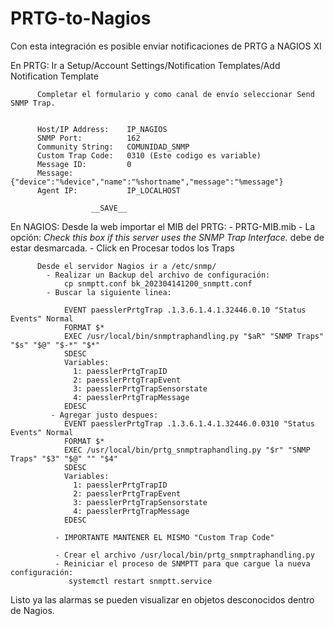 # PRTG-to-Nagios
Con esta integración es posible enviar notificaciones de PRTG a NAGIOS XI

En PRTG:
          Ir a Setup/Account Settings/Notification Templates/Add Notification Template


          Completar el formulario y como canal de envío seleccionar Send SNMP Trap.


          Host/IP Address:    IP_NAGIOS
          SNMP Port:          162
          Community String:   COMUNIDAD_SNMP
          Custom Trap Code:   0310 (Este codigo es variable)
          Message ID:         0
          Message:            {"device":"%device","name":"%shortname","message":"%message"}
          Agent IP:           IP_LOCALHOST

                      __SAVE__


En NAGIOS:
          Desde la web importar el MIB del PRTG:
            - PRTG-MIB.mib
            - La opción: _Check this box if this server uses the SNMP Trap Interface._ debe de estar desmarcada.
            - Click en Procesar todos los Traps
            
          Desde el servidor Nagios ir a /etc/snmp/
            - Realizar un Backup del archivo de configuración: 
                cp snmptt.conf bk_202304141200_snmptt.conf
            - Buscar la siguiente linea:
            
                EVENT paesslerPrtgTrap .1.3.6.1.4.1.32446.0.10 "Status Events" Normal
                FORMAT $*
                EXEC /usr/local/bin/snmptraphandling.py "$aR" "SNMP Traps" "$s" "$@" "$-*" "$*"
                SDESC
                Variables:
                  1: paesslerPrtgTrapID
                  2: paesslerPrtgTrapEvent
                  3: paesslerPrtgTrapSensorstate
                  4: paesslerPrtgTrapMessage
                EDESC
             - Agregar justo despues:
                EVENT paesslerPrtgTrap .1.3.6.1.4.1.32446.0.0310 "Status Events" Normal
                FORMAT $*
                EXEC /usr/local/bin/prtg_snmptraphandling.py "$r" "SNMP Traps" "$3" "$@" "" "$4"
                SDESC
                Variables:
                  1: paesslerPrtgTrapID
                  2: paesslerPrtgTrapEvent
                  3: paesslerPrtgTrapSensorstate
                  4: paesslerPrtgTrapMessage
                EDESC
                
              - IMPORTANTE MANTENER EL MISMO "Custom Trap Code"

              - Crear el archivo /usr/local/bin/prtg_snmptraphandling.py
              - Reiniciar el proceso de SNMPTT para que cargue la nueva configuración:
                 systemctl restart snmptt.service


Listo ya las alarmas se pueden visualizar en objetos desconocidos dentro de Nagios.

